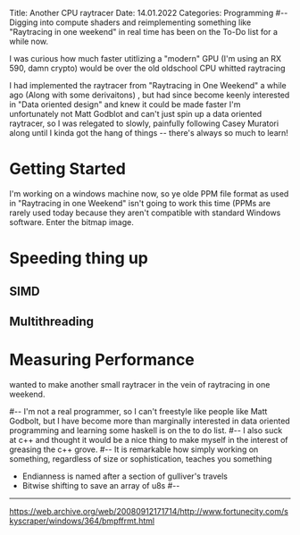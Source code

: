 Title: Another CPU raytracer
Date: 14.01.2022
Categories: Programming
#--
Digging into compute shaders and reimplementing something like "Raytracing in one weekend" in real time has been on the
To-Do list for a while now.

I was curious how much faster utitlizing a "modern" GPU (I'm using an RX 590, damn crypto) would be over the old oldschool
 CPU whitted raytracing

I had implemented the raytracer from "Raytracing in One Weekend" a while ago (Along with some derivaitons)
, but had since become
keenly interested in "Data oriented design" and knew it could be made faster
I'm unfortunately not Matt Godblot and can't just spin up a data oriented raytracer, so I was relegated
to slowly, painfully following Casey Muratori along until I kinda got the hang of things -- there's always so much to learn!

Getting Started
======================================================================================================
I'm working on a windows machine now, so ye olde PPM file format as used in "Raytracing in one Weekend"
isn't going to work this time (PPMs are rarely used today because they aren't compatible with standard Windows software.
Enter the bitmap image.

Speeding thing up
======================================================================================================

SIMD
------------------------------------------------------------------------------------------------------

Multithreading
------------------------------------------------------------------------------------------------------

Measuring Performance
======================================================================================================

wanted to make another small raytracer in the vein of raytracing in one weekend.


#--
I'm not a real programmer, so I can't freestyle like people like Matt Godbolt, but I have
become more than marginally interested in data oriented programming and learning some haskell is on the to do
list.
#--
I also suck at c++ and thought it would be a nice thing to make myself in the interest of greasing the c++ grove.
#--
It is remarkable how simply working on something, regardless of size or sophistication, teaches you something

* Endianness is named after a section of gulliver's travels
* Bitwise shifting to save an array of u8s
#--


---------------------------------------------------------------------------------------------------

https://web.archive.org/web/20080912171714/http://www.fortunecity.com/skyscraper/windows/364/bmpffrmt.html